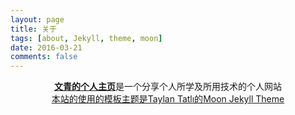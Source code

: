 ```yaml
---
layout: page
title: 关于
tags: [about, Jekyll, theme, moon]
date: 2016-03-21
comments: false
---
```

    
<center><a href="http://cailiu.github.io"><b>文青的个人主页</b></a>是一个分享个人所学及所用技术的个人网站</center>

<center><a href="http://cailiu.github.io">本站的使用的模板主题是Taylan Tatlı的<a href="https://taylantatli.github.io/moon-jekyll-theme/" target="_blank">Moon Jekyll Theme</a></center>



